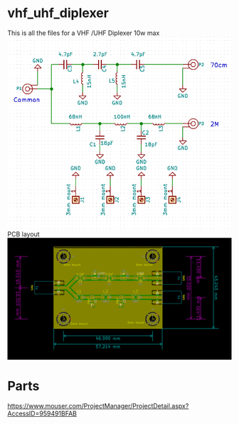 # vhf_uhf_diplexer
This is all the files for a VHF /UHF Diplexer 10w max<br>
![Alt text](Diplex_Diagram.png?raw=true "Block diagram")<br>
PCB layout
![Alt text](VHF_UHF_Diplexer_1.png?raw=true "Block diagram")<br>
# Parts
https://www.mouser.com/ProjectManager/ProjectDetail.aspx?AccessID=959491BFAB



